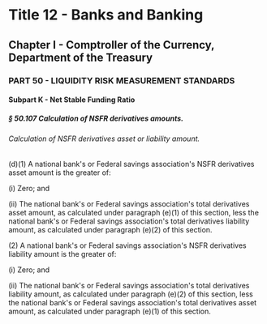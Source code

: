 
# Title 12 - Banks and Banking
## Chapter I - Comptroller of the Currency, Department of the Treasury
### PART 50 - LIQUIDITY RISK MEASUREMENT STANDARDS
#### Subpart K - Net Stable Funding Ratio
##### § 50.107 Calculation of NSFR derivatives amounts.
###### Calculation of NSFR derivatives asset or liability amount.

(d)(1) A national bank's or Federal savings association's NSFR derivatives asset amount is the greater of:

(i) Zero; and

(ii) The national bank's or Federal savings association's total derivatives asset amount, as calculated under paragraph (e)(1) of this section, less the national bank's or Federal savings association's total derivatives liability amount, as calculated under paragraph (e)(2) of this section.

(2) A national bank's or Federal savings association's NSFR derivatives liability amount is the greater of:

(i) Zero; and

(ii) The national bank's or Federal savings association's total derivatives liability amount, as calculated under paragraph (e)(2) of this section, less the national bank's or Federal savings association's total derivatives asset amount, as calculated under paragraph (e)(1) of this section.
